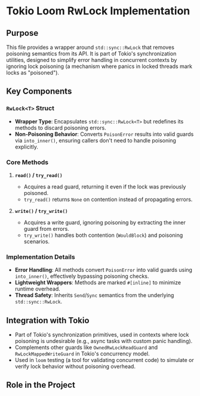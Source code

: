 # Tokio Loom RwLock Implementation

## Purpose
This file provides a wrapper around `std::sync::RwLock` that removes poisoning semantics from its API. It is part of Tokio's synchronization utilities, designed to simplify error handling in concurrent contexts by ignoring lock poisoning (a mechanism where panics in locked threads mark locks as "poisoned").

## Key Components

### `RwLock<T>` Struct
- **Wrapper Type**: Encapsulates `std::sync::RwLock<T>` but redefines its methods to discard poisoning errors.
- **Non-Poisoning Behavior**: Converts `PoisonError` results into valid guards via `into_inner()`, ensuring callers don't need to handle poisoning explicitly.

### Core Methods
1. **`read()` / `try_read()`**
   - Acquires a read guard, returning it even if the lock was previously poisoned.
   - `try_read()` returns `None` on contention instead of propagating errors.

2. **`write()` / `try_write()`**
   - Acquires a write guard, ignoring poisoning by extracting the inner guard from errors.
   - `try_write()` handles both contention (`WouldBlock`) and poisoning scenarios.

### Implementation Details
- **Error Handling**: All methods convert `PoisonError` into valid guards using `into_inner()`, effectively bypassing poisoning checks.
- **Lightweight Wrappers**: Methods are marked `#[inline]` to minimize runtime overhead.
- **Thread Safety**: Inherits `Send`/`Sync` semantics from the underlying `std::sync::RwLock`.

## Integration with Tokio
- Part of Tokio's synchronization primitives, used in contexts where lock poisoning is undesirable (e.g., async tasks with custom panic handling).
- Complements other guards like `OwnedRwLockReadGuard` and `RwLockMappedWriteGuard` in Tokio's concurrency model.
- Used in `loom` testing (a tool for validating concurrent code) to simulate or verify lock behavior without poisoning overhead.

## Role in the Project